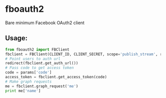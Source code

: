 # fboauth2
Bare minimum Facebook OAuth2 client

## Usage:
```python
from fboauth2 import FBClient
fbclient = FBClient(CLIENT_ID, CLIENT_SECRET, scope='publish_stream', redirect_uri='http://example.com/callback')
# Point users to auth url
redirect(fbclient.get_auth_url())
# Pass code to get access token
code = params['code']
access_token = fbclient.get_access_token(code)
# Make graph requests
me = fbclient.graph_request('me')
print me['name']
```